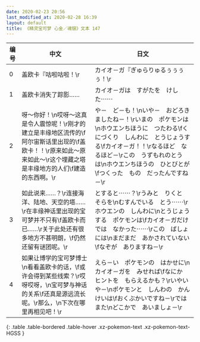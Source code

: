 ```yaml
---
date: 2020-02-23 20:56
last_modified_at: 2020-02-28 16:39
layout: default
title: 《精灵宝可梦 心金／魂银》文本 147
---
```

| 编号 | 中文 | 日文 |
| ---- | ---- | ---- |
| 0 | 盖欧卡『咕啦咕啦！\r | カイオ－ガ『ぎゅらりゅるぅぅぅぅ！\r |
| 1 | 盖欧卡消失了踪影…… | カイオ－ガは　すがたを　けした⋯⋯ |
| 2 | 呀～你好！\n哎呀～这真是令人震惊呢！\r刚才的建立是丰缘地区流传的\f阿尔宙斯话里出现的\f盖欧卡！！\r原来如此～原来如此～\r这个埋藏之塔是丰缘地方的人们\f建造的东西啊。\r | や－　ど－も！\nいや－　おどろきましたね－！\rいまの　ポケモンは\nホウエンちほうに　つたわる\fくにづくり　しんわに　とうじょうする\fカイオ－ガ！！\rなるほど　なるほど－\rこの　うずもれのとう　は\nホウエンちほうの　ひとびとが\fつくった　もの　だったんですね－\r |
| 3 | 如此说来……？\r连接海洋、陆地、天空的塔……\r在丰缘神话里出现的宝可梦并不只有\f盖欧卡而已……\r关于此处还有很多地方不甚明朗，\f仍然还留有谜团呢。\r | とすると⋯⋯？\rうみと　りくと　そらを\nむすんでいる　とう⋯⋯\rホウエンの　しんわに\nとうじょうする　ポケモンは\fカイオ－ガだけでは　なかった⋯⋯\rこの　ばしょには\nまだまだ　あかされていない\fなぞが　ありますね－\r |
| 4 | 如果让博学的宝可梦博士\n看看盖欧卡的话，\f或许会得到某些线索？\r哎呀哎呀，\n宝可梦与神话的关系\f还真是源远流长呢。\r那么，\n下次在哪里再相见吧！\r | えら－い　ポケモンの　はかせに\nカイオ－ガを　みせれば\fなにか　ヒントを　もらえるかも？\rいやいや－\nポケモンと　しんわの　かんけいは\fおくぶかいですね－\rでは　また\nどこかで　あいましょ－\r |
{: .table .table-bordered .table-hover .xz-pokemon-text .xz-pokemon-text-HGSS }